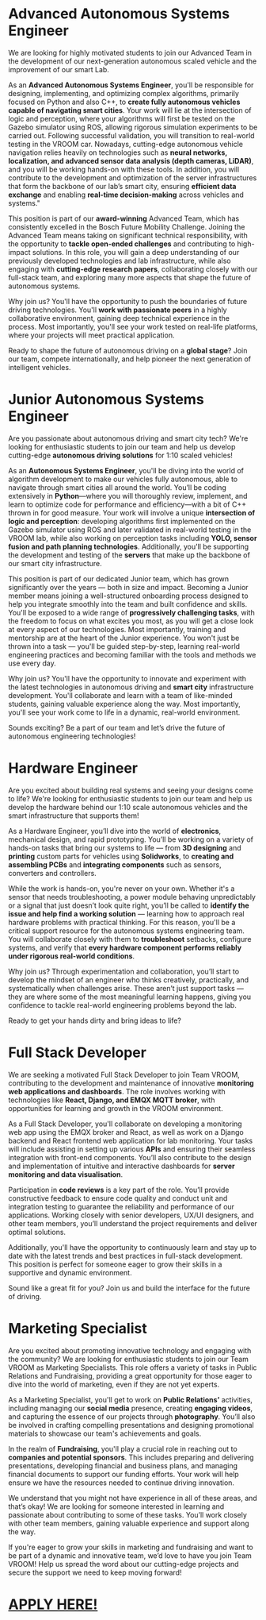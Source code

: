 # Advanced Autonomous Systems Engineer

We are looking for highly motivated students to join our Advanced Team in the development of our next-generation autonomous  scaled vehicle and the improvement of our smart Lab.

As an **Advanced Autonomous Systems Engineer**, you'll be responsible for designing, implementing, and optimizing complex algorithms, primarily focused on Python and also C++, to **create fully autonomous vehicles capable of navigating smart cities**. Your work will lie at the intersection of logic and perception, where your algorithms will first be tested on the Gazebo simulator using ROS, allowing rigorous simulation experiments to be carried out. Following successful validation, you will transition to real-world testing in the VROOM car. Nowadays, cutting-edge autonomous vehicle navigation relies heavily on technologies such as **neural networks, localization, and advanced sensor data analysis (depth cameras, LiDAR)**, and you will be working hands-on with these tools. In addition, you will contribute to the development and optimization of the server infrastructures that form the backbone of our lab’s smart city, ensuring **efficient data exchange** and enabling **real-time decision-making** across vehicles and systems."

This position is part of our **award-winning** Advanced Team, which has consistently excelled in the Bosch Future Mobility Challenge. Joining the Advanced Team means taking on significant technical responsibility, with the opportunity to **tackle open-ended challenges** and contributing to high-impact solutions. In this role, you will gain a deep understanding of our previously developed technologies and lab infrastructure, while also engaging with **cutting-edge research papers**, collaborating closely with our full-stack team, and exploring many more aspects that shape the future of autonomous systems.

Why join us? You'll have the opportunity to push the boundaries of future driving technologies. You'll **work with passionate peers** in a highly collaborative environment, gaining deep technical experience in the process. Most importantly, you'll see your work tested on real-life platforms, where your projects will meet practical application.

Ready to shape the future of autonomous driving on a **global stage**? Join our team, compete internationally, and help pioneer the next generation of intelligent vehicles.

# Junior Autonomous Systems Engineer

Are you passionate about autonomous driving and smart city tech? We're looking for enthusiastic students to join our team and help us develop cutting-edge **autonomous driving solutions** for 1:10 scaled vehicles!

As an **Autonomous Systems Engineer**, you'll be diving into the world of algorithm development to make our vehicles fully autonomous, able to navigate through smart cities all around the world. You’ll be coding extensively in **Python**—where you will thoroughly review, implement, and learn to optimize code for performance and efficiency—with a bit of C++ thrown in for good measure. Your work will involve a unique **intersection of logic and perception**: developing algorithms first implemented on the Gazebo simulator using ROS and later validated in real-world testing in the VROOM lab, while also working on perception tasks including **YOLO, sensor fusion and path planning technologies**. Additionally, you'll be supporting the development and testing of the **servers** that make up the backbone of our smart city infrastructure.

This position is part of our dedicated Junior team, which has grown significantly over the years — both in size and impact. Becoming a Junior member means joining a well-structured onboarding process designed to help you integrate smoothly into the team and built confidence and skills. You'll be exposed to a wide range of **progressively challenging tasks**, with the freedom to focus on what excites you most, as you will get a close look at every aspect of our technologies.
Most importantly, training and mentorship are at the heart of the Junior experience. You won't just be thrown into a task — you'll be guided step-by-step, learning real-world engineering practices and becoming familiar with the tools and methods we use every day.

Why join us? You'll have the opportunity to innovate and experiment with the latest technologies in autonomous driving and **smart city** infrastructure development. You'll collaborate and learn with a team of like-minded students, gaining valuable experience along the way. Most importantly, you'll see your work come to life in a dynamic, real-world environment.

Sounds exciting? Be a part of our team and let’s drive the future of autonomous engineering technologies!

# Hardware Engineer
Are you excited about building real systems and seeing your designs come to life? We're looking for enthusiastic students to join our team and help us develop the hardware behind our 1:10 scale autonomous vehicles and the smart infrastructure that supports them!

As a Hardware Engineer, you’ll dive into the world of **electronics**, mechanical design, and rapid prototyping. You’ll be working on a variety of hands-on tasks that bring our systems to life — from **3D designing** and **printing** custom parts for vehicles using **Solidworks**, to **creating and assembling PCBs** and **integrating components** such as sensors, converters and controllers. 

While the work is hands-on, you're never on your own. Whether it's a sensor that needs troubleshooting, a power module behaving unpredictably or a signal that just doesn’t look quite right, you’ll be called to **identify the issue and help find a working solution** — learning how to approach real hardware problems with practical thinking. For this reason, you'll be a critical support resource for the autonomous systems engineering team. You will collaborate closely with them to **troubleshoot** setbacks, configure systems, and verify that **every hardware component performs reliably under rigorous real-world conditions**.

Why join us?
Through experimentation and collaboration, you’ll start to develop the mindset of an engineer  who thinks creatively, practically, and systematically when challenges arise. These aren’t just support tasks — they are where some of the most meaningful learning happens, giving you confidence to tackle real-world engineering problems beyond the lab.

Ready to get your hands dirty and bring ideas to life?

# Full Stack Developer

We are seeking a motivated Full Stack Developer to join Team VROOM, contributing to the development and maintenance of innovative **monitoring web applications and dashboards**. The role involves working with technologies like **React, Django, and EMQX MQTT broker**, with opportunities for learning and growth in the VROOM environment.

As a Full Stack Developer, you'll collaborate on developing a monitoring web app using the EMQX broker and React, as well as work on a Django backend and React frontend web application for lab monitoring. Your tasks will include assisting in setting up various **APIs** and ensuring their seamless integration with front-end components. You’ll also contribute to the design and implementation of intuitive and interactive dashboards for **server monitoring and data visualisation**.

Participation in **code reviews** is a key part of the role. You’ll provide constructive feedback to ensure code quality and conduct unit and integration testing to guarantee the reliability and performance of our applications. Working closely with senior developers, UX/UI designers, and other team members, you’ll understand the project requirements and deliver optimal solutions.

Additionally, you'll have the opportunity to continuously learn and stay up to date with the latest trends and best practices in full-stack development. This position is perfect for someone eager to grow their skills in a supportive and dynamic environment.

Sound like a great fit for you? Join us and build the interface for the future of driving.

# Marketing Specialist

Are you excited about promoting innovative technology and engaging with the community? We are looking for enthusiastic students to join our Team VROOM as Marketing Specialists. This role offers a variety of tasks in Public Relations and Fundraising, providing a great opportunity for those eager to dive into the world of marketing, even if they are not yet experts.

As a Marketing Specialist, you'll get to work on **Public Relations’** activities, including managing our **social media** presence, creating **engaging videos**, and capturing the essence of our projects through **photography**. You’ll also be involved in crafting compelling presentations and designing promotional materials to showcase our team's achievements and goals.

In the realm of **Fundraising**, you'll play a crucial role in reaching out to **companies and potential sponsors**. This includes preparing and delivering presentations, developing financial and business plans, and managing financial documents to support our funding efforts. Your work will help ensure we have the resources needed to continue driving innovation.

We understand that you might not have experience in all of these areas, and that’s okay! We are looking for someone interested in learning and passionate about contributing to some of these tasks. You’ll work closely with other team members, gaining valuable experience and support along the way.

If you're eager to grow your skills in marketing and fundraising and want to be part of a dynamic and innovative team, we’d love to have you join Team VROOM! 
Help us spread the word about our cutting-edge projects and secure the support we need to keep moving forward!

# [APPLY HERE!](https://forms.gle/xE8Ao63ZkbQXTBo48)
